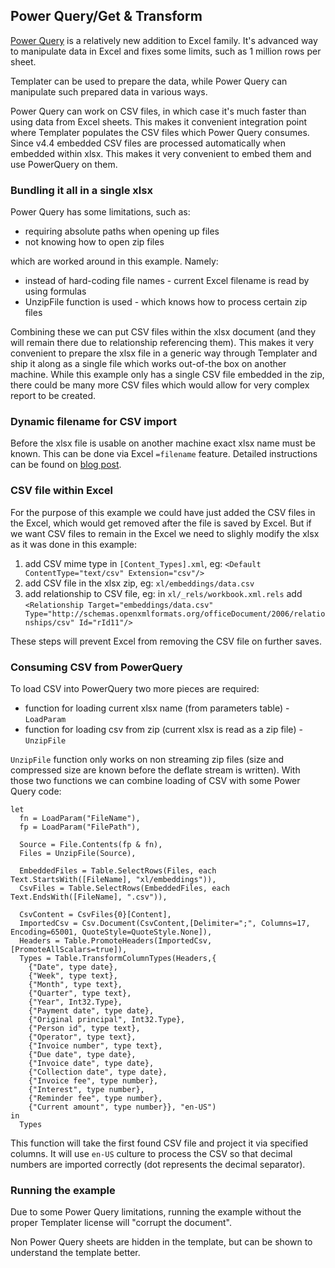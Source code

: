 ## Power Query/Get & Transform 

[Power Query](https://support.office.com/en-us/article/Introduction-to-Microsoft-Power-Query-for-Excel-6E92E2F4-2079-4E1F-BAD5-89F6269CD605) is a relatively new addition to Excel family.
It's advanced way to manipulate data in Excel and fixes some limits, such as 1 million rows per sheet.

Templater can be used to prepare the data, while Power Query can manipulate such prepared data in various ways.

Power Query can work on CSV files, in which case it's much faster than using data from Excel sheets.
This makes it convenient integration point where Templater populates the CSV files which Power Query consumes.
Since v4.4 embedded CSV files are processed automatically when embedded within xlsx. 
This makes it very convenient to embed them and use PowerQuery on them. 

### Bundling it all in a single xlsx

Power Query has some limitations, such as:

 * requiring absolute paths when opening up files
 * not knowing how to open zip files

which are worked around in this example. Namely:

 * instead of hard-coding file names - current Excel filename is read by using formulas
 * UnzipFile function is used - which knows how to process certain zip files
 
Combining these we can put CSV files within the xlsx document (and they will remain there due to relationship referencing them).
This makes it very convenient to prepare the xlsx file in a generic way through Templater and ship it along as a single file which works out-of-the box on another machine.
While this example only has a single CSV file embedded in the zip, there could be many more CSV files which would allow for very complex report to be created.

### Dynamic filename for CSV import 

Before the xlsx file is usable on another machine exact xlsx name must be known.
This can be done via Excel `=filename` feature.
Detailed instructions can be found on [blog post](https://www.excelguru.ca/blog/2014/11/26/building-a-parameter-table-for-power-query/).

### CSV file within Excel

For the purpose of this example we could have just added the CSV files in the Excel, which would get removed after the file is saved by Excel.
But if we want CSV files to remain in the Excel we need to slighly modify the xlsx as it was done in this example:

 1) add CSV mime type in `[Content_Types].xml`, eg: `<Default ContentType="text/csv" Extension="csv"/>`
 2) add CSV file in the xlsx zip, eg: `xl/embeddings/data.csv`
 3) add relationship to CSV file, eg: in `xl/_rels/workbook.xml.rels` add `<Relationship Target="embeddings/data.csv" Type="http://schemas.openxmlformats.org/officeDocument/2006/relationships/csv" Id="rId11"/>`

These steps will prevent Excel from removing the CSV file on further saves.

### Consuming CSV from PowerQuery

To load CSV into PowerQuery two more pieces are required:

 * function for loading current xlsx name (from parameters table) - `LoadParam`
 * function for loading csv from zip (current xlsx is read as a zip file) - `UnzipFile`

`UnzipFile` function only works on non streaming zip files (size and compressed size are known before the deflate stream is written).
With those two functions we can combine loading of CSV with some Power Query code:

    let
      fn = LoadParam("FileName"),
      fp = LoadParam("FilePath"),
    
      Source = File.Contents(fp & fn), 
      Files = UnzipFile(Source),
    
      EmbeddedFiles = Table.SelectRows(Files, each Text.StartsWith([FileName], "xl/embeddings")),
      CsvFiles = Table.SelectRows(EmbeddedFiles, each Text.EndsWith([FileName], ".csv")),
    
      CsvContent = CsvFiles{0}[Content],
      ImportedCsv = Csv.Document(CsvContent,[Delimiter=";", Columns=17, Encoding=65001, QuoteStyle=QuoteStyle.None]),
      Headers = Table.PromoteHeaders(ImportedCsv, [PromoteAllScalars=true]),
      Types = Table.TransformColumnTypes(Headers,{
        {"Date", type date},
        {"Week", type text},
        {"Month", type text},
        {"Quarter", type text},
        {"Year", Int32.Type},
        {"Payment date", type date},
        {"Original principal", Int32.Type},
        {"Person id", type text},
        {"Operator", type text},
        {"Invoice number", type text},
        {"Due date", type date},
        {"Invoice date", type date},
        {"Collection date", type date},
        {"Invoice fee", type number},
        {"Interest", type number},
        {"Reminder fee", type number},
        {"Current amount", type number}}, "en-US")
    in
      Types

This function will take the first found CSV file and project it via specified columns.
It will use `en-US` culture to process the CSV so that decimal numbers are imported correctly (dot represents the decimal separator).

### Running the example

Due to some Power Query limitations, running the example without the proper Templater license will "corrupt the document".

Non Power Query sheets are hidden in the template, but can be shown to understand the template better.
